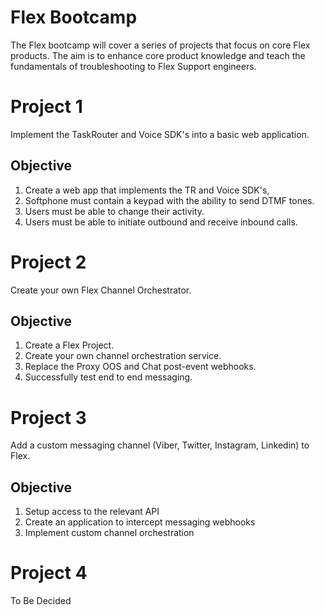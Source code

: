 # Flex Bootcamp
The Flex bootcamp will cover a series of projects that focus on core Flex products. The aim is to enhance core product knowledge and teach the fundamentals of troubleshooting to Flex Support engineers. 

# Project 1
Implement the TaskRouter and Voice SDK's into a basic web application. 

## Objective
1. Create a web app that implements the TR and Voice SDK's,
2. Softphone must contain a keypad with the ability to send DTMF tones.
3. Users must be able to change their activity.
4. Users must be able to initiate outbound and receive inbound calls.

# Project 2
Create your own Flex Channel Orchestrator.

## Objective
1. Create a Flex Project.
2. Create your own channel orchestration service.
3. Replace the Proxy OOS and Chat post-event webhooks.
4. Successfully test end to end messaging. 

# Project 3
Add a custom messaging channel (Viber, Twitter, Instagram, Linkedin) to Flex.

## Objective
1. Setup access to the relevant API
2. Create an application to intercept messaging webhooks
3. Implement custom channel orchestration 

# Project 4
To Be Decided 
